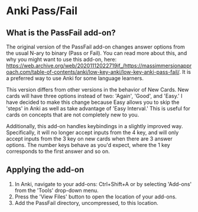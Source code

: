 # Anki Pass/Fail

## What is the PassFail add-on?
The original version of the PassFail add-on changes answer options from the usual N-ary to binary (Pass or Fail). You can read more about this, and why you might want to use this add-on, here: https://web.archive.org/web/20201112022719if_/https://massimmersionapproach.com/table-of-contents/anki/low-key-anki/low-key-anki-pass-fail/. 
It is a preferred way to use Anki for some language learners.

This version differs from other versions in the behavior of New Cards. New cards will have three options instead of two: 'Again', 'Good', and 'Easy.' I have decided to make this change because Easy allows you to skip the 'steps' in Anki as well as take advantage of 'Easy Interval.' This is useful for cards on concepts that are not completely new to you. 

Additionally, this add-on handles keybindings in a slightly improved way. Specifically, it will no longer accept inputs from the 4 key, and will only accept inputs from the 3 key on new cards when there are 3 answer options. The number keys behave as you'd expect, where the 1 key corresponds to the first answer and so on.

## Applying the add-on
1. In Anki, navigate to your add-ons: Ctrl+Shift+A or by selecting 'Add-ons' from the 'Tools' drop-down menu.
2. Press the 'View Files' button to open the location of your add-ons.
3. Add the PassFail directory, uncompressed, to this location.
